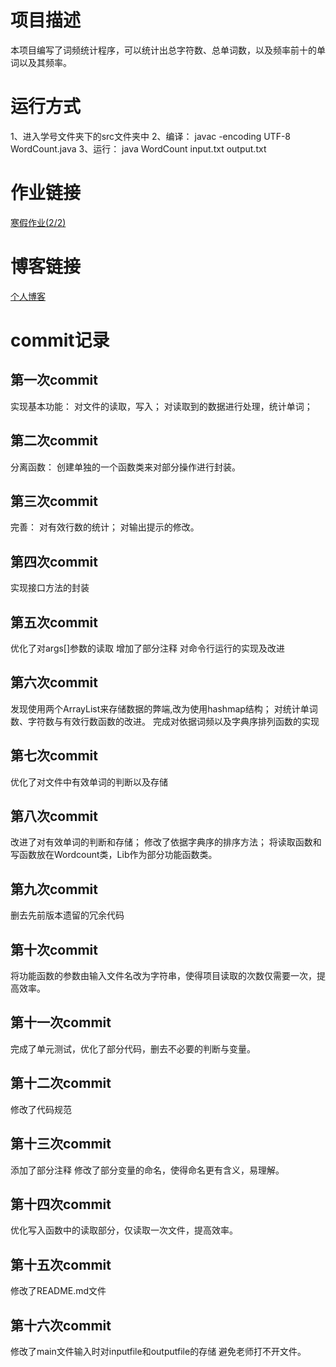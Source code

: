 # 项目描述
本项目编写了词频统计程序，可以统计出总字符数、总单词数，以及频率前十的单词以及其频率。

# 运行方式
1、进入学号文件夹下的src文件夹中
2、编译：
javac -encoding UTF-8 WordCount.java
3、运行：
java WordCount input.txt output.txt

# 作业链接
[寒假作业(2/2)](https://www.cnblogs.com/cyl1221/p/14481822.html)

# 博客链接
[个人博客](https://www.cnblogs.com/cyl1221/)

# commit记录
## 第一次commit
实现基本功能：
对文件的读取，写入；
对读取到的数据进行处理，统计单词；
## 第二次commit
分离函数：
创建单独的一个函数类来对部分操作进行封装。
## 第三次commit
完善：
对有效行数的统计；
对输出提示的修改。
## 第四次commit
实现接口方法的封装
## 第五次commit
优化了对args[]参数的读取
增加了部分注释
对命令行运行的实现及改进
## 第六次commit
发现使用两个ArrayList来存储数据的弊端,改为使用hashmap结构；
对统计单词数、字符数与有效行数函数的改进。
完成对依据词频以及字典序排列函数的实现
## 第七次commit
优化了对文件中有效单词的判断以及存储
## 第八次commit
改进了对有效单词的判断和存储；
修改了依据字典序的排序方法；
将读取函数和写函数放在Wordcount类，Lib作为部分功能函数类。
## 第九次commit
删去先前版本遗留的冗余代码
## 第十次commit
将功能函数的参数由输入文件名改为字符串，使得项目读取的次数仅需要一次，提高效率。
## 第十一次commit
完成了单元测试，优化了部分代码，删去不必要的判断与变量。
## 第十二次commit
修改了代码规范
## 第十三次commit
添加了部分注释
修改了部分变量的命名，使得命名更有含义，易理解。
## 第十四次commit
优化写入函数中的读取部分，仅读取一次文件，提高效率。
## 第十五次commit
修改了README.md文件
## 第十六次commit
修改了main文件输入时对inputfile和outputfile的存储
避免老师打不开文件。